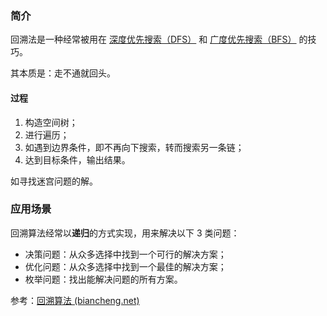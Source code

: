 ### 简介

回溯法是一种经常被用在 [深度优先搜索（DFS）](https://oi-wiki.org/search/dfs/) 和 [广度优先搜索（BFS）](https://oi-wiki.org/search/bfs/) 的技巧。

其本质是：走不通就回头。

#### 过程

1. 构造空间树；
2. 进行遍历；
3. 如遇到边界条件，即不再向下搜索，转而搜索另一条链；
4. 达到目标条件，输出结果。

如寻找迷宫问题的解。

### 应用场景

回溯算法经常以**递归**的方式实现，用来解决以下 3 类问题：

- 决策问题：从众多选择中找到一个可行的解决方案；
- 优化问题：从众多选择中找到一个最佳的解决方案；
- 枚举问题：找出能解决问题的所有方案。



参考：[回溯算法 (biancheng.net)](http://c.biancheng.net/algorithm/backtracking.html)